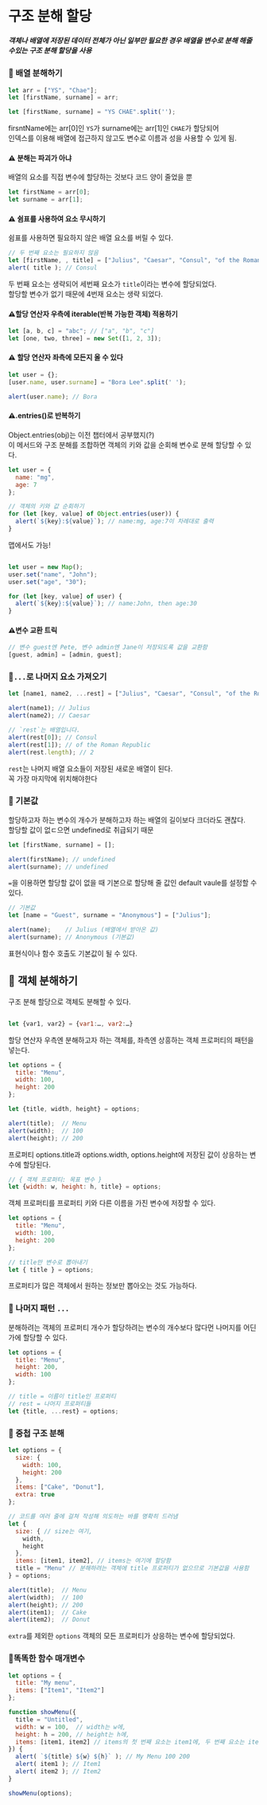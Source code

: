 # 구조 분해 할당
##### 객체나 배열에 저장된 데이터 전체가 아닌 일부만 필요한 경우 배열을 변수로 분해 해줄 수있는 구조 분해 할당을 사용

### 💜 배열 분해하기
```jsx
let arr = ["YS", "Chae"];
let [firstName, surname] = arr;

let [firstName, surname] = "YS CHAE".split('');
```

firsntName에는 arr[0]인 `YS`가 surname에는 arr[1]인 `CHAE`가 할당되어 <br/>
인덱스를 이용해 배열에 접근하지 않고도 변수로 이름과 성을 사용할 수 있게 됨.

#### ⚠️ 분해는 파괴가 아냐
배열의 요소를 직접 변수에 할당하는 것보다 코드 양이 줄었을 뿐
 ```jsx
 let firstName = arr[0];
 let surname = arr[1];
 ```

#### ⚠️ 쉼표를 사용하여 요소 무시하기
 쉼표를 사용하면 필요하지 않은 배열 요소를 버릴 수 있다.
 ```jsx
 // 두 번째 요소는 필요하지 않음
 let [firstName, , title] = ["Julius", "Caesar", "Consul", "of the Roman Republic"];
 alert( title ); // Consul
 ```
 두 번째 요소는 생략되어 세번째 요소가 `title`이라는 변수에 할당되었다. <br/>
 할당할 변수가 없기 때문에 4번재 요소는 생략 되었다.
 
 #### ⚠️할당 연산자 우측에 iterable(반복 가능한 객체) 적용하기
 ```jsx
 let [a, b, c] = "abc"; // ["a", "b", "c"]
let [one, two, three] = new Set([1, 2, 3]);
```

#### ⚠️ 할당 연산자 좌측에 모든지 올 수 있다
```jsx
let user = {};
[user.name, user.surname] = "Bora Lee".split(' ');

alert(user.name); // Bora
```

#### ⚠️.entries()로 반복하기
Object.entries(obj)는 이전 챕터에서 공부했지(?) <br/>
이 메서드와 구조 분해를 조합하면 객체의 키와 값을 순회해 변수로 분해 할당할 수 있다.
```jsx
let user = {
  name: "mg",
  age: 7
};

// 객체의 키와 값 순회하기
for (let [key, value] of Object.entries(user)) {
  alert(`${key}:${value}`); // name:mg, age:7이 차례대로 출력
}
```
맵에서도 가능!
```jsx

let user = new Map();
user.set("name", "John");
user.set("age", "30");

for (let [key, value] of user) {
  alert(`${key}:${value}`); // name:John, then age:30
}
```

#### ⚠️변수 교환 트릭

```jsx
// 변수 guest엔 Pete, 변수 admin엔 Jane이 저장되도록 값을 교환함
[guest, admin] = [admin, guest];
```

### 💛`...`로 나머지 요소 가져오기
```jsx
let [name1, name2, ...rest] = ["Julius", "Caesar", "Consul", "of the Roman Republic"];

alert(name1); // Julius
alert(name2); // Caesar

// `rest`는 배열입니다.
alert(rest[0]); // Consul
alert(rest[1]); // of the Roman Republic
alert(rest.length); // 2
```
`rest`는 나머지 배열 요소들이 저장된  새로운 배열이 된다. <br/>
꼭 가장 마지막에 위치해야한다


### 💛 기본값
할당하고자 하는 변수의 개수가 분해하고자 하는 배열의 길이보다 크더라도 괜찮다. <br/>
할당할 값이 없ㄷ으면 undefined로 취급되기 때문
```jsx
let [firstName, surname] = [];

alert(firstName); // undefined
alert(surname); // undefined
```

`=`을 이용하면 할당할 값이 없을 때 기본으로 할당해 줄 값인 default vaule를 설정할 수 있다.
```jsx
// 기본값
let [name = "Guest", surname = "Anonymous"] = ["Julius"];

alert(name);    // Julius (배열에서 받아온 값)
alert(surname); // Anonymous (기본값)
```
표현식이나 함수 호출도 기본값이 될 수 있다.


## 💜 객체 분해하기
구조 분해 할당으로 객체도 분해할 수 있다.
```jsx

let {var1, var2} = {var1:…, var2:…}
```
할당 연산자 우측엔 분해하고자 하는 객체를, 좌측엔 상흥하는 객체 프로퍼티의 패턴을 넣는다.
```jsx
let options = {
  title: "Menu",
  width: 100,
  height: 200
};

let {title, width, height} = options;

alert(title);  // Menu
alert(width);  // 100
alert(height); // 200
```


프로퍼티 options.title과 options.width, options.height에 저장된 값이 상응하는 변수에 할당된다.

```jsx
// { 객체 프로퍼티: 목표 변수 }
let {width: w, height: h, title} = options;
```
객체 프로퍼티를 프로퍼티 키와 다른 이름을 가진 변수에 저장할 수 있다.

```jsx
let options = {
  title: "Menu",
  width: 100,
  height: 200
};

// title만 변수로 뽑아내기
let { title } = options;
```
프로퍼티가 많은 객체에서 원하는 정보만 뽑아오는 것도 가능하다.

### 💛 나머지 패턴 `...`
분해하려는 객체의 프로퍼티 개수가 할당하려는 변수의 개수보다 많다먼 나머지를 어딘가에 할당할 수 있다.

```jsx
let options = {
  title: "Menu",
  height: 200,
  width: 100
};

// title = 이름이 title인 프로퍼티
// rest = 나머지 프로퍼티들
let {title, ...rest} = options;
```

### 💛 중첩 구조 분해
```jsx
let options = {
  size: {
    width: 100,
    height: 200
  },
  items: ["Cake", "Donut"],
  extra: true
};

// 코드를 여러 줄에 걸쳐 작성해 의도하는 바를 명확히 드러냄
let {
  size: { // size는 여기,
    width,
    height
  },
  items: [item1, item2], // items는 여기에 할당함
  title = "Menu" // 분해하려는 객체에 title 프로퍼티가 없으므로 기본값을 사용함
} = options;

alert(title);  // Menu
alert(width);  // 100
alert(height); // 200
alert(item1);  // Cake
alert(item2);  // Donut
```
`extra`를 제외한 `options` 객체의 모든 프로퍼티가 상응하는 변수에 할당되었다.

### 💛똑똑한 함수 매개변수
```jsx
let options = {
  title: "My menu",
  items: ["Item1", "Item2"]
};

function showMenu({
  title = "Untitled",
  width: w = 100,  // width는 w에,
  height: h = 200, // height는 h에,
  items: [item1, item2] // items의 첫 번째 요소는 item1에, 두 번째 요소는 item2에 할당함
}) {
  alert( `${title} ${w} ${h}` ); // My Menu 100 200
  alert( item1 ); // Item1
  alert( item2 ); // Item2
}

showMenu(options);
```


